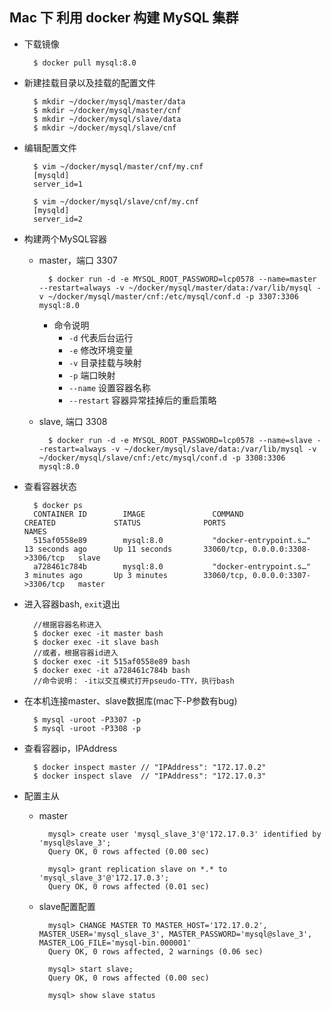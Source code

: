 ## Mac 下 利用 docker 构建 MySQL 集群
- 下载镜像

		$ docker pull mysql:8.0
- 新建挂载目录以及挂载的配置文件

		$ mkdir ~/docker/mysql/master/data
		$ mkdir ~/docker/mysql/master/cnf
		$ mkdir ~/docker/mysql/slave/data
		$ mkdir ~/docker/mysql/slave/cnf
- 编辑配置文件

		$ vim ~/docker/mysql/master/cnf/my.cnf
        [mysqld]
        server_id=1
        
        $ vim ~/docker/mysql/slave/cnf/my.cnf
        [mysqld]
        server_id=2
- 构建两个MySQL容器
	- master，端口 3307
	
    		$ docker run -d -e MYSQL_ROOT_PASSWORD=lcp0578 --name=master --restart=always -v ~/docker/mysql/master/data:/var/lib/mysql -v ~/docker/mysql/master/cnf:/etc/mysql/conf.d -p 3307:3306 mysql:8.0
		- 命令说明
			- `-d` 代表后台运行
			- `-e` 修改环境变量
			- `-v` 目录挂载与映射
			- `-p` 端口映射
			- `--name` 设置容器名称
			- `--restart` 容器异常挂掉后的重启策略
	- slave, 端口 3308
	
    		$ docker run -d -e MYSQL_ROOT_PASSWORD=lcp0578 --name=slave --restart=always -v ~/docker/mysql/slave/data:/var/lib/mysql -v ~/docker/mysql/slave/cnf:/etc/mysql/conf.d -p 3308:3306 mysql:8.0 
- 查看容器状态

		$ docker ps
        CONTAINER ID        IMAGE               COMMAND                  CREATED             STATUS              PORTS                               NAMES
        515af0558e89        mysql:8.0           "docker-entrypoint.s…"   13 seconds ago      Up 11 seconds       33060/tcp, 0.0.0.0:3308->3306/tcp   slave
        a728461c784b        mysql:8.0           "docker-entrypoint.s…"   3 minutes ago       Up 3 minutes        33060/tcp, 0.0.0.0:3307->3306/tcp   master
- 进入容器bash, `exit`退出

		//根据容器名称进入
		$ docker exec -it master bash
        $ docker exec -it slave bash
        //或者，根据容器id进入
        $ docker exec -it 515af0558e89 bash
        $ docker exec -it a728461c784b bash
        //命令说明： -it以交互模式打开pseudo-TTY，执行bash
- 在本机连接master、slave数据库(mac下-P参数有bug)

		$ mysql -uroot -P3307 -p
        $ mysql -uroot -P3308 -p
- 查看容器ip，IPAddress

		$ docker inspect master // "IPAddress": "172.17.0.2"
        $ docker inspect slave  // "IPAddress": "172.17.0.3"
- 配置主从
	- master
	
    		mysql> create user 'mysql_slave_3'@'172.17.0.3' identified by 'mysql@slave_3';
			Query OK, 0 rows affected (0.00 sec)
	
			mysql> grant replication slave on *.* to 'mysql_slave_3'@'172.17.0.3';
			Query OK, 0 rows affected (0.01 sec)

	- slave配置配置
	
    		mysql> CHANGE MASTER TO MASTER_HOST='172.17.0.2', MASTER_USER='mysql_slave_3', MASTER_PASSWORD='mysql@slave_3', MASTER_LOG_FILE='mysql-bin.000001'
			Query OK, 0 rows affected, 2 warnings (0.06 sec)
            
            mysql> start slave;
            Query OK, 0 rows affected (0.00 sec)

            mysql> show slave status
